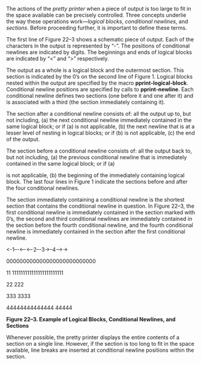  



The actions of the *pretty printer* when a piece of output is too large to fit in the space available can be precisely controlled. Three concepts underlie the way these operations work—*logical blocks*, *conditional newlines*, and *sections*. Before proceeding further, it is important to define these terms. 



The first line of Figure 22–3 shows a schematic piece of output. Each of the characters in the output is represented by “-”. The positions of conditional newlines are indicated by digits. The beginnings and ends of logical blocks are indicated by “&lt;” and “&gt;” respectively. 



The output as a whole is a logical block and the outermost section. This section is indicated by the 0’s on the second line of Figure 1. Logical blocks nested within the output are specified by the macro **pprint-logical-block**. Conditional newline positions are specified by calls to **pprint-newline**. Each conditional newline defines two sections (one before it and one after it) and is associated with a third (the section immediately containing it). 



The section after a conditional newline consists of: all the output up to, but not including, (a) the next conditional newline immediately contained in the same logical block; or if (a) is not applicable, (b) the next newline that is at a lesser level of nesting in logical blocks; or if (b) is not applicable, (c) the end of the output. 



The section before a conditional newline consists of: all the output back to, but not including, (a) the previous conditional newline that is immediately contained in the same logical block; or if (a) 







 



 



is not applicable, (b) the beginning of the immediately containing logical block. The last four lines in Figure 1 indicate the sections before and after the four conditional newlines. 



The section immediately containing a conditional newline is the shortest section that contains the conditional newline in question. In Figure 22–3, the first conditional newline is immediately contained in the section marked with 0’s, the second and third conditional newlines are immediately contained in the section before the fourth conditional newline, and the fourth conditional newline is immediately contained in the section after the first conditional newline. 



&lt;-1–-&lt;–&lt;–2–-3-&gt;–4–&gt;-&gt; 



000000000000000000000000000 



11 111111111111111111111111 



22 222 



333 3333 



44444444444444 44444 



**Figure 22–3. Example of Logical Blocks, Conditional Newlines, and Sections** 



Whenever possible, the pretty printer displays the entire contents of a section on a single line. However, if the section is too long to fit in the space available, line breaks are inserted at conditional newline positions within the section. 



